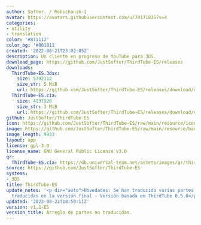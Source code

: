 ```yaml
---
author: Softer. / Robichani6-1
avatar: https://avatars.githubusercontent.com/u/70171835?v=4
categories:
- utility
- translation
color: '#871112'
color_bg: '#801011'
created: '2022-08-21T23:02:05Z'
description: Un cliente en progreso de YouTube para 3DS.
download_page: https://github.com/JustSofter/ThirdTube-ES/releases
downloads:
  ThirdTube-ES.3dsx:
    size: 5792112
    size_str: 5 MiB
    url: https://github.com/JustSofter/ThirdTube-ES/releases/download/v1.1-ES/ThirdTube-ES.3dsx
  ThirdTube-ES.cia:
    size: 4137920
    size_str: 3 MiB
    url: https://github.com/JustSofter/ThirdTube-ES/releases/download/v1.1-ES/ThirdTube-ES.cia
github: JustSofter/ThirdTube-ES
icon: https://github.com/JustSofter/ThirdTube-ES/raw/main/resource/icon.png
image: https://github.com/JustSofter/ThirdTube-ES/raw/main/resource/banner.png
image_length: 9933
layout: app
license: gpl-3.0
license_name: GNU General Public License v3.0
qr:
  ThirdTube-ES.cia: https://db.universal-team.net/assets/images/qr/thirdtube-es-cia.png
source: https://github.com/JustSofter/ThirdTube-ES
systems:
- 3DS
title: ThirdTube-ES
update_notes: '<p dir="auto">Novedades: Se han traducido varias partes que no estaban
  traducidas en la versión final - Versión basada en ThirdTube 0.5.0</p>'
updated: '2022-08-22T18:59:11Z'
version: v1.1-ES
version_title: Arreglo de partes no traducidas.
---
```

